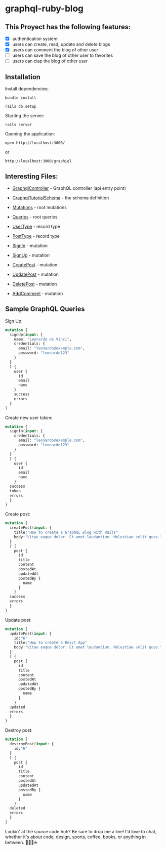 
# graphql-ruby-blog

## This Proyect has the following features: 

 
- [x] authentication system 
- [x] users can create, read, update and delete blogs
- [x] users can comment the blog of other user 
- [ ] users can save the blog of other user to favorites 
- [ ] users can clap the blog of other user

## Installation

Install dependencies:

```
bundle install

rails db:setup
```

Starting the server:

```
rails server
```

Opening the application:

```
open http://localhost:3000/
```
or 
```
http://localhost:3000/graphiql
```
               
## Interesting Files: 

- [GraphqlController](https://github.com/CamiloQuezadaDev/graphql-ruby-blog/blob/master/app/controllers/graphql_controller.rb) - GraphQL controller (api entry point)
- [GraphqlTutorialSchema](https://github.com/CamiloQuezadaDev/graphql-ruby-blog/blob/master/app/graphql/graphql_ruby_blog_schema.rb) - the schema definition
- [Mutations](https://github.com/CamiloQuezadaDev/graphql-ruby-blog/blob/master/app/graphql/types/mutation_type.rb) - root mutations
- [Queries](https://github.com/CamiloQuezadaDev/graphql-ruby-blog/blob/master/app/graphql/types/query_type.rb) - root queries
- [UserType](https://github.com/CamiloQuezadaDev/graphql-ruby-blog/blob/master/app/graphql/types/user_type.rb) - record type
- [PostType](https://github.com/CamiloQuezadaDev/graphql-ruby-blog/blob/master/app/graphql/types/post_type.rb) - record type


- [SignIn](https://github.com/CamiloQuezadaDev/graphql-ruby-blog/blob/master/app/graphql/mutations/sign_in.rb)  -  mutation
- [SignUp](https://github.com/CamiloQuezadaDev/graphql-ruby-blog/blob/master/app/graphql/mutations/sign_up.rb)  -  mutation

- [CreatePost](https://github.com/CamiloQuezadaDev/graphql-ruby-blog/blob/master/app/graphql/mutations/create_post.rb)  -  mutation
- [UpdatePost](https://github.com/CamiloQuezadaDev/graphql-ruby-blog/blob/master/app/graphql/mutations/update_post.rb)  -  mutation
- [DeletePost](https://github.com/CamiloQuezadaDev/graphql-ruby-blog/blob/master/app/graphql/mutations/delete_post.rb)  -  mutation

- [AddComment](https://github.com/CamiloQuezadaDev/graphql-ruby-blog/blob/master/app/graphql/mutations/add_comment.rb)  -  mutation 

## Sample GraphQL Queries

Sign Up:

```graphql
mutation {
  signUp(input: {
  	name: "Leonardo da Vinci",
    credentials: {
      email: "leonardo@example.com",
      password: "leonardo123"
    }
  } 
  ) {
    user {
      id 
      email 
      name
    }
    success
    errors
  }
}
```
Create new user token:
```graphql
mutation {
  signIn(input: {
    credentials: {
      email: "leonardo@example.com",
      password: "leonardo123"
    }
  } 
  ) {
    user {
      id 
      email 
      name
    }
  success
  token
  errors
  }
}
```
Create post:
```graphql
mutation {
  createPost(input: {
    title:"How to create a GraphQL Blog with Rails"
    body:"Vitae eaque dolor. Et amet laudantium. Molestiae velit quos."
  } 
  ) {
    post {
      id
      title
      content
      postedAt
      updatedAt 
      postedBy {
        name
      }
    }
  success
  errors
  }
}
```
Update post:
```graphql
mutation {
  updatePost(input: {
    id:"6"
    title:"How to create a React App"
    body:"Vitae eaque dolor. Et amet laudantium. Molestiae velit quos."
  } 
  ) {
    post {
      id
      title
      content
      postedAt
      updatedAt 
      postedBy {
        name
      }
    }
  updated
  errors
  }
}
```
Destroy post: 

```graphql
mutation {
  destroyPost(input: {
    id:"6"
  } 
  ) {
    post {
      id
      title
      content
      postedAt
      updatedAt 
      postedBy {
        name
      }
    }
  deleted
  errors
  }
}
```

Lookin' at the source code huh?
Be sure to drop me a line! I'd love to chat, whether it's about code, design, sports, coffee, books, or anything in between. 👨🏻‍💻☕️
